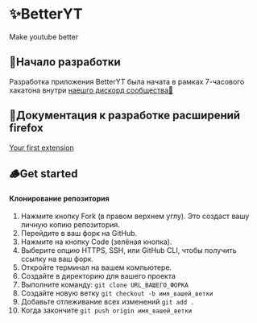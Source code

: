 # ✨BetterYT
Make youtube better

## 🎍Начало разработки 
Разработка приложения BetterYT была начата в рамках 7-часового хакатона внутри [наешго дискорд сообщества🪸](https://discord.gg/NjMGmmUe8Y)

## 📜Документация к разработке расширений firefox
[Your first extension](https://developer.mozilla.org/en-US/docs/Mozilla/Add-ons/WebExtensions/Your_first_WebExtension)

## 🪵Get started
#### Клонирование репозитория
1. Нажмите кнопку Fork (в правом верхнем углу). Это создаст вашу личную копию репозитория.
2. Перейдите в ваш форк на GitHub.
3. Нажмите на кнопку Code (зелёная кнопка).
4. Выберите опцию HTTPS, SSH, или GitHub CLI, чтобы получить ссылку на ваш форк.
5. Откройте терминал на вашем компьютере.
6. Создайте в директорию для вашего проекта
7. Выполните команду:
```git clone URL_ВАШЕГО_ФОРКА```
8. Создайте новую ветку
```git checkout -b имя_вашей_ветки```
9. Добавьте отлеживание всех изменений
```git add .```
10. Когда закончите
```git push origin имя_вашей_ветки```
